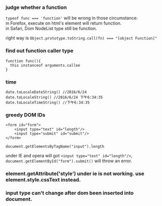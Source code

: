 ### judge whether a function

`typeof func === 'function'` will be wrong in those circumstance:  
in Forefox, execute on html's <object> element will return function.  
in Safari, Dom NodeList type still be function.  

right way is  `Object.prototype.toString.call(fn) === "[object Function]"`


### find out function caller type

```
function func(){
  this instanceof arguments.callee
}
```

### time

```
date.toLocaleDateString() //2016/6/24
date.toLocaleString() //2016/6/24 下午6:34:35
date.toLocaleTimeString() //下午6:34:35
```


### greedy DOM IDs

```
<form id="form">
    <input type="text" id="length"/>
    <input type="submit" id="submit"/>
</form>
```

```
document.getElementsByTagName("input").length
```

under IE and opera will got `<input type="text" id="length"/>`, `document.getElementById("form").submit()` will throw an error.


### element.getAttribute('style') under ie is not working. use element.style.cssText instead.

### input type can't change after dom been inserted into document.

